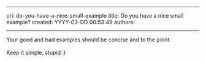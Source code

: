 

---
uri: do-you-have-a-nice-small-example
title: Do you have a nice small example?
created: YYYY-03-DD 00:53:49
authors:

---




<span class='intro'> Your good and bad examples should be concise and to the point. <br>
<br>
Keep it simple, stupid &#58;) 
 </span>




